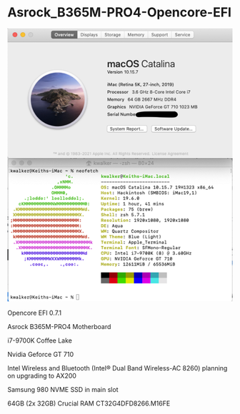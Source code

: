 # Asrock_B365M-PRO4-Opencore-EFI

![alt text](https://github.com/walkerk1980/Asrock_B365M-PRO4-Opencore-EFI/blob/main/AboutThisMac.png?raw=true)

Opencore EFI 0.7.1

Asrock B365M-PRO4 Motherboard

i7-9700K Coffee Lake

Nvidia Geforce GT 710

Intel Wireless and Bluetooth (Intel® Dual Band Wireless-AC 8260) planning on upgrading to AX200

Samsung 980 NVME SSD in main slot

64GB (2x 32GB) Crucial RAM CT32G4DFD8266.M16FE



                                                         
                                                         
